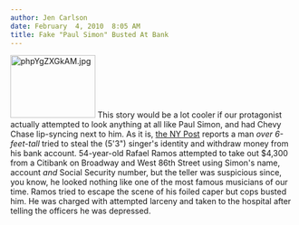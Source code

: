 ```yaml
---
author: Jen Carlson
date: February  4, 2010  8:05 AM
title: Fake "Paul Simon" Busted At Bank
---
```


<p><span class="mt-enclosure mt-enclosure-image" style="display: inline;"> <img alt="phpYgZXGkAM.jpg" src="https://web.archive.org/web/20130327080504im_/http://gothamist.com/attachments/arts_jen/phpYgZXGkAM.jpg" width="150" height="111" class="image-right"> </span>This story would be a lot cooler if our protagonist actually attempted to look anything at all like Paul Simon, and had Chevy Chase lip-syncing next to him. As it is, <a href="https://web.archive.org/web/20130327080504/http://www.nypost.com/p/news/local/manhattan/paul_simon_bank_hoax_0wPHVUYybb634HHQtBFcEI">the NY Post</a> reports a man <em>over 6-feet-tall</em> tried to steal the (5&apos;3&quot;) singer&apos;s identity and withdraw money from his bank account. 54-year-old Rafael Ramos attempted to take out $4,300 from a Citibank on Broadway and West 86th Street using Simon&apos;s name, account <em>and</em> Social Security number, but the teller was suspicious since, you know, he looked nothing like one of the most famous musicians of our time. Ramos tried to escape the scene of his foiled caper but cops busted him. He was charged with attempted larceny and taken to the hospital after telling the officers he was depressed.</p>